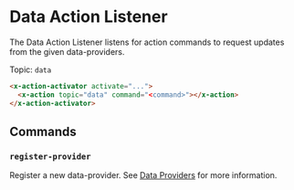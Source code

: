 # Data Action Listener

The Data Action Listener listens for action commands to request updates from the
given data-providers.

Topic: `data`

```html
<x-action-activator activate="...">
  <x-action topic="data" command="<command>"></x-action>
</x-action-activator>
```

## Commands

### `register-provider`

Register a new data-provider. See [Data Providers](/data/providers) for more information.
